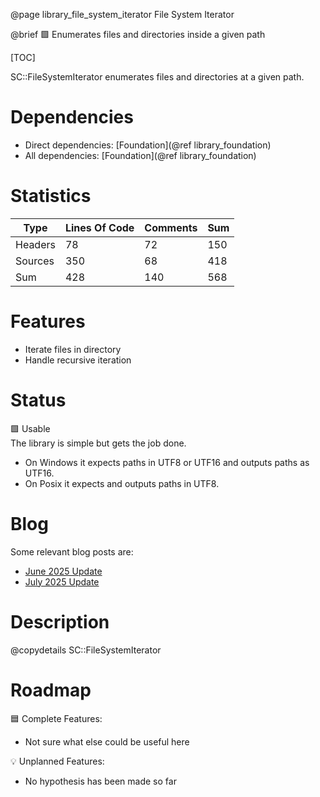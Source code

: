 @page library_file_system_iterator File System Iterator

@brief 🟩 Enumerates files and directories inside a given path

[TOC]

SC::FileSystemIterator enumerates files and directories at a given path.

# Dependencies
- Direct dependencies: [Foundation](@ref library_foundation)
- All dependencies: [Foundation](@ref library_foundation)

# Statistics
| Type      | Lines Of Code | Comments  | Sum   |
|-----------|---------------|-----------|-------|
| Headers   | 78			| 72		| 150	|
| Sources   | 350			| 68		| 418	|
| Sum       | 428			| 140		| 568	|

# Features
- Iterate files in directory
- Handle recursive iteration

# Status
🟩 Usable  
The library is simple but gets the job done.  

- On Windows it expects paths in UTF8 or UTF16 and outputs paths as UTF16.
- On Posix it expects and outputs paths in UTF8.

# Blog

Some relevant blog posts are:

- [June 2025 Update](https://pagghiu.github.io/site/blog/2025-06-30-SaneCppLibrariesUpdate.html)
- [July 2025 Update](https://pagghiu.github.io/site/blog/2025-07-31-SaneCppLibrariesUpdate.html)

# Description
@copydetails SC::FileSystemIterator

# Roadmap

🟦 Complete Features:
- Not sure what else could be useful here

💡 Unplanned Features:
- No hypothesis has been made so far
